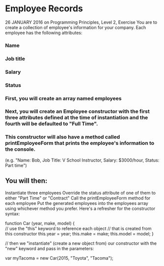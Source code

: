# Employee Records
26 JANUARY 2016 on Programming Principles, Level 2, Exercise
You are to create a collection of employee's information for your company. Each employee has the following attributes:

### Name
### Job title
### Salary
### Status
### First, you will create an array named employees

### Next, you will create an Employee constructor with the first three attributes defined at the time of instantiation and the fourth will be defaulted to "Full Time".

### This constructor will also have a method called printEmployeeForm that prints the employee's information to the console.

(e.g. "Name: Bob, Job Title: V School Instructor, Salary: $3000/hour, Status: Part time")

## You will then:

Instantiate three employees
Override the status attribute of one of them to either "Part Time" or "Contract"
Call the printEmployeeForm method for each employee
Put the generated employees into the employees array using whichever method you prefer.
Here's a refresher for the constructor syntax:

function Car (year, make, model) {  
    // use the "this" keyword to reference each object 
    // that is created from this constructor
    this.year = year;
    this.make = make;
    this.model = model;
}

// then we "instantiate" (create a new object from) our constructor with the "new" keyword and pass in the parameters:

var myTacoma = new Car(2015, "Toyota", "Tacoma");  
